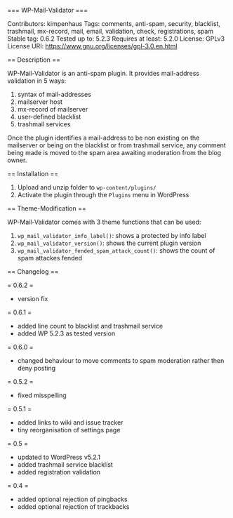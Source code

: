 === WP-Mail-Validator ===

Contributors: kimpenhaus
Tags: comments, anti-spam, security, blacklist, trashmail, mx-record, mail, email, validation, check, registrations, spam
Stable tag: 0.6.2
Tested up to: 5.2.3
Requires at least: 5.2.0
License: GPLv3
License URI: https://www.gnu.org/licenses/gpl-3.0.en.html

== Description ==

WP-Mail-Validator is an anti-spam plugin. It provides mail-address validation in 5 ways:

1. syntax of mail-addresses
2. mailserver host
3. mx-record of mailserver
4. user-defined blacklist
5. trashmail services

Once the plugin identifies a mail-address to be non existing on the mailserver or being on the blacklist or
from trashmail service, any comment being made is moved to the spam area awaiting moderation from the blog owner.

== Installation ==

1. Upload and unzip folder to `wp-content/plugins/`
2. Activate the plugin through the `Plugins` menu in WordPress

== Theme-Modification ==

WP-Mail-Validator comes with 3 theme functions that can be used:

1. `wp_mail_validator_info_label()`: shows a protected by info label
2. `wp_mail_validator_version()`: shows the current plugin version
3. `wp_mail_validator_fended_spam_attack_count()`: shows the count of spam attackes fended

== Changelog ==

= 0.6.2 =
* version fix

= 0.6.1 =
* added line count to blacklist and trashmail service
* added WP 5.2.3 as tested version

= 0.6.0 =
* changed behaviour to move comments to spam moderation rather then deny posting

= 0.5.2 =
* fixed misspelling

= 0.5.1 =
* added links to wiki and issue tracker
* tiny reorganisation of settings page

= 0.5 =
* updated to WordPress v5.2.1
* added trashmail service blacklist
* added registration validation

= 0.4 =
* added optional rejection of pingbacks
* added optional rejection of trackbacks
